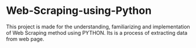 # Web-Scraping-using-Python
This project is made for the understanding, familiarizing and implementation of Web Scraping method using PYTHON. Its is a process of extracting data from web page.
